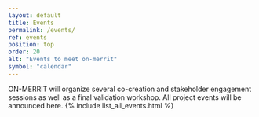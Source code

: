 ```yaml
---
layout: default
title: Events
permalink: /events/
ref: events
position: top
order: 20
alt: "Events to meet on-merrit"
symbol: "calendar"
---
```

<!-- Start editing content here -->
ON-MERRIT will organize several co-creation and stakeholder engagement sessions as well as a final validation workshop. All project events will be announced here.
{% include list_all_events.html %}
